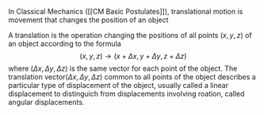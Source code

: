 In Classical Mechanics ([[CM Basic Postulates]]), translational motion is movement that changes the position of an object

A translation is the operation changing the positions of all points $(x,y,z)$ of an object according to the formula 
$$
(x, y, z) \rightarrow (x+\Delta x, y + \Delta y, z + \Delta z)
$$
where  $(\Delta x, \Delta y, \Delta z)$ is the same vector for each point of the object. The translation vector$(\Delta x, \Delta y, \Delta z)$ common to all points of the object describes a particular type of displacement of the object, usually called a linear displacement to distinguich from displacements involving roation, called angular displacements. 
